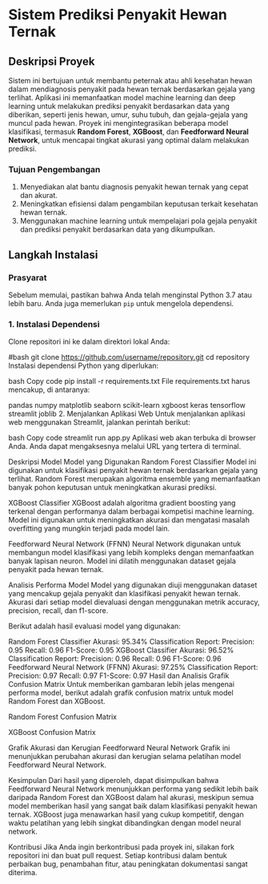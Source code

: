 # Sistem Prediksi Penyakit Hewan Ternak

## Deskripsi Proyek

Sistem ini bertujuan untuk membantu peternak atau ahli kesehatan hewan dalam mendiagnosis penyakit pada hewan ternak berdasarkan gejala yang terlihat. Aplikasi ini memanfaatkan model machine learning dan deep learning untuk melakukan prediksi penyakit berdasarkan data yang diberikan, seperti jenis hewan, umur, suhu tubuh, dan gejala-gejala yang muncul pada hewan. Proyek ini mengintegrasikan beberapa model klasifikasi, termasuk **Random Forest**, **XGBoost**, dan **Feedforward Neural Network**, untuk mencapai tingkat akurasi yang optimal dalam melakukan prediksi.

### Tujuan Pengembangan
1. Menyediakan alat bantu diagnosis penyakit hewan ternak yang cepat dan akurat.
2. Meningkatkan efisiensi dalam pengambilan keputusan terkait kesehatan hewan ternak.
3. Menggunakan machine learning untuk mempelajari pola gejala penyakit dan prediksi penyakit berdasarkan data yang dikumpulkan.

## Langkah Instalasi

### Prasyarat
Sebelum memulai, pastikan bahwa Anda telah menginstal Python 3.7 atau lebih baru. Anda juga memerlukan `pip` untuk mengelola dependensi.

### 1. Instalasi Dependensi
Clone repositori ini ke dalam direktori lokal Anda:

#bash
git clone https://github.com/username/repository.git
cd repository
Instalasi dependensi Python yang diperlukan:

bash
Copy code
pip install -r requirements.txt
File requirements.txt harus mencakup, di antaranya:

pandas
numpy
matplotlib
seaborn
scikit-learn
xgboost
keras
tensorflow
streamlit
joblib
2. Menjalankan Aplikasi Web
Untuk menjalankan aplikasi web menggunakan Streamlit, jalankan perintah berikut:

bash
Copy code
streamlit run app.py
Aplikasi web akan terbuka di browser Anda. Anda dapat mengaksesnya melalui URL yang tertera di terminal.

Deskripsi Model
Model yang Digunakan
Random Forest Classifier
Model ini digunakan untuk klasifikasi penyakit hewan ternak berdasarkan gejala yang terlihat. Random Forest merupakan algoritma ensemble yang memanfaatkan banyak pohon keputusan untuk meningkatkan akurasi prediksi.

XGBoost Classifier
XGBoost adalah algoritma gradient boosting yang terkenal dengan performanya dalam berbagai kompetisi machine learning. Model ini digunakan untuk meningkatkan akurasi dan mengatasi masalah overfitting yang mungkin terjadi pada model lain.

Feedforward Neural Network (FFNN)
Neural Network digunakan untuk membangun model klasifikasi yang lebih kompleks dengan memanfaatkan banyak lapisan neuron. Model ini dilatih menggunakan dataset gejala penyakit pada hewan ternak.

Analisis Performa Model
Model yang digunakan diuji menggunakan dataset yang mencakup gejala penyakit dan klasifikasi penyakit hewan ternak. Akurasi dari setiap model dievaluasi dengan menggunakan metrik accuracy, precision, recall, dan f1-score.

Berikut adalah hasil evaluasi model yang digunakan:

Random Forest Classifier
Akurasi: 95.34%
Classification Report:
Precision: 0.95
Recall: 0.96
F1-Score: 0.95
XGBoost Classifier
Akurasi: 96.52%
Classification Report:
Precision: 0.96
Recall: 0.96
F1-Score: 0.96
Feedforward Neural Network (FFNN)
Akurasi: 97.25%
Classification Report:
Precision: 0.97
Recall: 0.97
F1-Score: 0.97
Hasil dan Analisis
Grafik Confusion Matrix
Untuk memberikan gambaran lebih jelas mengenai performa model, berikut adalah grafik confusion matrix untuk model Random Forest dan XGBoost.

Random Forest Confusion Matrix

XGBoost Confusion Matrix

Grafik Akurasi dan Kerugian Feedforward Neural Network
Grafik ini menunjukkan perubahan akurasi dan kerugian selama pelatihan model Feedforward Neural Network.


Kesimpulan
Dari hasil yang diperoleh, dapat disimpulkan bahwa Feedforward Neural Network menunjukkan performa yang sedikit lebih baik daripada Random Forest dan XGBoost dalam hal akurasi, meskipun semua model memberikan hasil yang sangat baik dalam klasifikasi penyakit hewan ternak. XGBoost juga menawarkan hasil yang cukup kompetitif, dengan waktu pelatihan yang lebih singkat dibandingkan dengan model neural network.

Kontribusi
Jika Anda ingin berkontribusi pada proyek ini, silakan fork repositori ini dan buat pull request. Setiap kontribusi dalam bentuk perbaikan bug, penambahan fitur, atau peningkatan dokumentasi sangat diterima.
